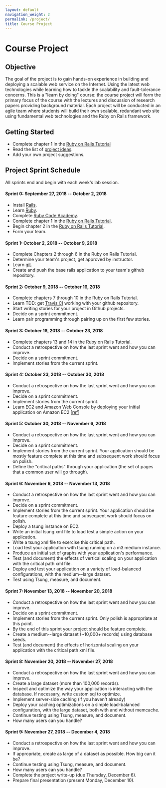 ```yaml
---
layout: default
navigation_weight: 2
permalink: /project/
title: Course Project
---
```


# Course Project

## Objective

The goal of the project is to gain hands-on experience in building and
deploying a scalable web service on the Internet. Using the latest web
technologies while learning how to tackle the scalability and fault-tolerance
concerns. This is a "learn by doing" course: the course project will form the
primary focus of the course with the lectures and discussion of research papers
providing background material. Each project will be conducted in an agile team
where students will build their own scalable, redundant web site using
fundamental web technologies and the Ruby on Rails framework.


## Getting Started

* Complete chapter 1 in the
  [Ruby on Rails Tutorial](https://www.railstutorial.org/book/beginning)
* Read the list of [project ideas](/project_ideas/).
* Add your own project suggestions.

## Project Sprint Schedule

All sprints end and begin with each week's lab session.

#### Sprint 0: September 27, 2018 -- October 2, 2018
* Install [Rails](http://rubyonrails.org/).
* Learn [Ruby](https://www.ruby-lang.org/en/).
* Complete [Ruby Code Academy](https://www.codecademy.com/tracks/ruby).
* Complete chapter 1 in the
  [Ruby on Rails Tutorial](https://www.railstutorial.org/book/beginning).
* Begin chapter 2 in the
  [Ruby on Rails Tutorial](https://www.railstutorial.org/book/toy_app).
* Form your team.

#### Sprint 1: October 2, 2018 -- October 9, 2018
* Complete Chapters 2 through 6 in the Ruby on Rails Tutorial.
* Determine your team's project, get approved by instructor.
* Learn [git](http://rogerdudler.github.io/git-guide/).
* Create and push the base rails application to your team's github repository.

#### Sprint 2: October 9, 2018 -- October 16, 2018
* Complete chapters 7 through 10 in the Ruby on Rails Tutorial.
* Learn TDD: get [Travis CI](http://docs.travis-ci.com) working with your
  github repository.
* Start writing stories for your project in Github projects.
* Decide on a sprint commitment.
* Learn pair programming through pairing up on the first few stories.

#### Sprint 3: October 16, 2018 -- October 23, 2018
* Complete chapters 13 and 14 in the Ruby on Rails Tutorial.
* Conduct a retrospective on how the last sprint went and how you can improve.
* Decide on a sprint commitment.
* Implement stories from the current sprint.

#### Sprint 4: October 23, 2018 -- October 30, 2018
* Conduct a retrospective on how the last sprint went and how you can improve.
* Decide on a sprint commitment.
* Implement stories from the current sprint.
* Learn EC2 and Amazon Web Console by deploying your initial application on
  Amazon EC2 [[ref](/slides/2017/labs/elastic_beanstalk.html)]

#### Sprint 5: October 30, 2018 -- November 6, 2018
* Conduct a retrospective on how the last sprint went and how you can improve.
* Decide on a sprint commitment.
* Implement stories from the current sprint. Your application should be mostly
  feature complete at this time and subsequent work should focus on polish.
* Define the "critical paths" through your application (the set of pages that a
  common user will go through).

#### Sprint 6: November 6, 2018 -- November 13, 2018
* Conduct a retrospective on how the last sprint went and how you can improve.
* Decide on a sprint commitment.
* Implement stories from the current sprint. Your application should be feature
  complete at this time and subsequent work should focus on polish.
* Deploy a tsung instance on EC2.
* Write an initial tsung xml file to load test a simple action on your
  application.
* Write a tsung xml file to exercise this critical path.
* Load test your application with tsung running on a m3.medium instance.
* Produce an initial set of graphs with your application's performance.
* Test (and document) the effects of vertical scaling on your application with
  the critical path xml file.
* Deploy and test your application on a variety of load-balanced
  configurations, with the medium--large dataset.
* Test using Tsung, measure, and document.

#### Sprint 7: November 13, 2018 -- November 20, 2018
* Conduct a retrospective on how the last sprint went and how you can improve.
* Decide on a sprint commitment.
* Implement stories from the current sprint. Only polish is appropriate at this
  point.
* By the end of this sprint your project should be feature complete.
* Create a medium--large dataset (~10,000+ records) using database seeds.
* Test (and document) the effects of horizontal scaling on your application
  with the critical path xml file.

#### Sprint 8: November 20, 2018 -- November 27, 2018
* Conduct a retrospective on how the last sprint went and how you can improve.
* Create a large dataset (more than 100,000 records).
* Inspect and optimize the way your application is interacting with the
  database. If necessary, write custom sql to optimize.
* Implement server-side caching (if you haven't already)
* Deploy your caching optimizations on a simple load-balanced configuration,
  with the large dataset, both with and without memcache.
* Continue testing using Tsung, measure, and document.
* How many users can you handle?

#### Sprint 9: November 27, 2018 -- December 4, 2018
* Conduct a retrospective on how the last sprint went and how you can improve.
* If appropriate, create as large of a dataset as possible. How big can it be?
* Continue testing using Tsung, measure, and document.
* How many users can you handle?
* Complete the project write-up (due Thursday, December 6).
* Prepare final presentation (present Monday, December 10).
